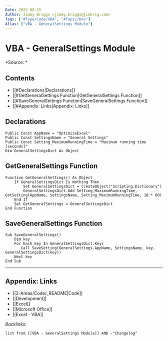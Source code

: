 ```yaml
---
Date: 2022-08-15
Author: Jimmy Briggs <jimmy.briggs@jimbrig.com>
Tags: ["#Type/Code/VBA", "#Topic/Dev"]
Alias: ["VBA - GeneralSettings Module"]
---
```


# VBA - GeneralSettings Module

*Source: *

## Contents

- [[#Declarations|Declarations]]
- [[#GetGeneralSettings Function|GetGeneralSettings Function]]
- [[#SaveGeneralSettings Function|SaveGeneralSettings Function]]
- [[#Appendix: Links|Appendix: Links]]


## Declarations

```VBA
Public Const AppName = "OptimizeExcel"
Public Const SettingsName = "General Settings"
Public Const Setting_MaximumRunningTime = "Maximum running time [seconds]"
Dim GeneralSettingsDict As Object
```

## GetGeneralSettings Function

```VBA
Function GetGeneralSettings() As Object
    If GeneralSettingsDict Is Nothing Then
        Set GeneralSettingsDict = CreateObject("Scripting.Dictionary")
        GeneralSettingsDict.Add Setting_MaximumRunningTime, GetSetting(AppName, SettingsName, Setting_MaximumRunningTime, 10 * 60)
    End If
    Set GetGeneralSettings = GeneralSettingsDict
End Function
```

## SaveGeneralSettings Function

```VBA
Sub SaveGeneralSettings()
    Dim key
    For Each key In GeneralSettingsDict.Keys
       Call SaveSetting(GeneralSettings.AppName, SettingsName, key, GeneralSettingsDict(key))
    Next key
End Sub
```

***

## Appendix: Links

- [[2-Areas/Code/_README|Code]]
- [[Development]]
- [[Excel]]
- [[Microsoft Office]]
- [[Excel - VBA]]

*Backlinks:*

```dataview
list from [[VBA - GeneralSettings Module]] AND -"Changelog"
```